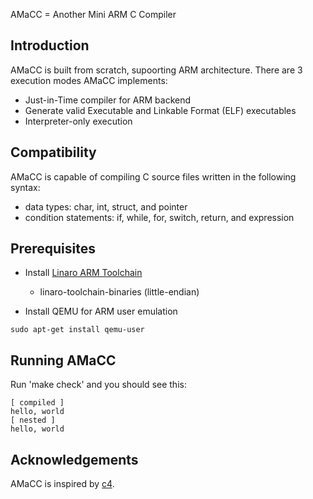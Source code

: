 AMaCC = Another Mini ARM C Compiler

Introduction
------------
AMaCC is built from scratch, supoorting ARM architecture.
There are 3 execution modes AMaCC implements:
* Just-in-Time compiler for ARM backend
* Generate valid Executable and Linkable Format (ELF) executables
* Interpreter-only execution

Compatibility
-------------
AMaCC is capable of compiling C source files written in the following
syntax:
* data types: char, int, struct, and pointer
* condition statements: if, while, for, switch, return, and expression

Prerequisites
-------------
* Install [Linaro ARM Toolchain](http://www.linaro.org/downloads/)
    - linaro-toolchain-binaries (little-endian)

* Install QEMU for ARM user emulation
```
sudo apt-get install qemu-user
```

Running AMaCC
-------------
Run 'make check' and you should see this:
```
[ compiled ]
hello, world
[ nested ]
hello, world
```

Acknowledgements
----------------
AMaCC is inspired by [c4](https://github.com/rswier/c4).
